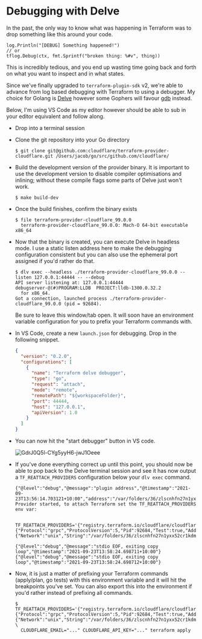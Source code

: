 # Debugging with Delve

In the past, the only way to know what was happening in Terraform was to drop
something like this around your code.

```
log.Println("[DEBUG] Something happened!")
// or
tflog.Debug(ctx, fmt.Sprintf("broken thing: %#v", thing))
```

This is incredibly tedious, and you end up wasting time going back and forth on
what you want to inspect and in what states.

Since we've finally upgraded to `terraform-plugin-sdk` v2, we're able to advance
from log based debugging with Terraform to using a debugger. My choice for
Golang is [Delve] however some Gophers will favour [gdb] instead.

Below, I'm using VS Code as my editor however should be able to sub in your
editor equivalent and follow along.

- Drop into a terminal session
- Clone the git repository into your Go directory
  ```
  $ git clone git@github.com:cloudflare/terraform-provider-cloudflare.git /Users/jacob/go/src/github.com/cloudflare/
  ```
- Build the development version of the provider binary. It is important to use
  the development version to disable compiler optimisations and inlining; without
  these compile flags some parts of Delve just won't work.
  ```
  $ make build-dev
  ```
- Once the build finishes, confirm the binary exists
  ```
  $ file terraform-provider-cloudflare_99.0.0
    terraform-provider-cloudflare_99.0.0: Mach-O 64-bit executable x86_64
  ```
- Now that the binary is created, you can execute Delve in headless mode. I use
  a static listen address here to make the debugging configuration consistent but
  you can also use the ephemeral port assigned if you'd rather do that.
  ```
  $ dlv exec --headless ./terraform-provider-cloudflare_99.0.0 --listen 127.0.0.1:44444 -- --debug
  API server listening at: 127.0.0.1:44444
  debugserver-@(#)PROGRAM:LLDB  PROJECT:lldb-1300.0.32.2
    for x86_64.
  Got a connection, launched process ./terraform-provider-cloudflare_99.0.0 (pid = 92684).
  ```
  Be sure to leave this window/tab open. It will soon have an environment
  variable configuration for you to prefix your Terraform commands with.
- In VS Code, create a new `launch.json` for debugging. Drop in the following snippet.
  ```json
  {
    "version": "0.2.0",
    "configurations": [
      {
        "name": "Terraform delve debugger",
        "type": "go",
        "request": "attach",
        "mode": "remote",
        "remotePath": "${workspaceFolder}",
        "port": 44444,
        "host": "127.0.0.1",
        "apiVersion": 1.0
      }
    ]
  }
  ```
- You can now hit the "start debugger" button in VS code.

  ![GdrJ0Q5l-CYg5yyH6-jwJ1Oeee](https://user-images.githubusercontent.com/283234/134456154-55f06831-5016-46b1-ae7f-563baf5ddc36.png)

- If you've done everything correct up until this point, you should now be able
  to pop back to the Delve terminal session and see it has now output a
  `TF_REATTACH_PROVIDERS` configuration below your `dlv exec` command.

  ```
  {"@level":"debug","@message":"plugin address","@timestamp":"2021-09-23T13:56:14.703121+10:00","address":"/var/folders/36/zlscnhfn27n1yxx52cr1kdmr0000gp/T/plugin1090848880","network":"unix"}
  Provider started, to attach Terraform set the TF_REATTACH_PROVIDERS env var:

    TF_REATTACH_PROVIDERS='{"registry.terraform.io/cloudflare/cloudflare":{"Protocol":"grpc","ProtocolVersion":5,"Pid":92684,"Test":true,"Addr":{"Network":"unix","String":"/var/folders/36/zlscnhfn27n1yxx52cr1kdmr0000gp/T/plugin1090848880"}}}'

  {"@level":"debug","@message":"stdio EOF, exiting copy loop","@timestamp":"2021-09-23T13:58:24.698711+10:00"}
  {"@level":"debug","@message":"stdio EOF, exiting copy loop","@timestamp":"2021-09-23T13:58:24.698712+10:00"}
  ```

- Now, it is just a matter of prefixing your Terraform commands (apply/plan,
  go tests) with this environment variable and it will hit the breakpoints
  you've set. You can also export this into the environment if you'd rather
  instead of prefixing all commands.
  ```
  $ TF_REATTACH_PROVIDERS='{"registry.terraform.io/cloudflare/cloudflare":{"Protocol":"grpc","ProtocolVersion":5,"Pid":92684,"Test":true,"Addr":{"Network":"unix","String":"/var/folders/36/zlscnhfn27n1yxx52cr1kdmr0000gp/T/plugin1090848880"}}}' \
    CLOUDFLARE_EMAIL="..." CLOUDFLARE_API_KEY="..." terraform apply
  ```

[Delve]: https://github.com/go-delve/delve
[gdb]: https://golang.org/doc/gdb

